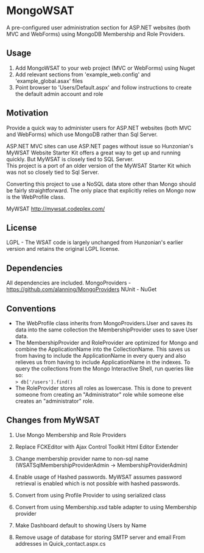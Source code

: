 MongoWSAT
=========

A pre-configured user administration section for ASP.NET websites (both MVC and WebForms) using MongoDB Membership and Role Providers.


Usage
-----

  1. Add MongoWSAT to your web project (MVC or WebForms) using Nuget
  2. Add relevant sections from 'example_web.config' and 'example_global.asax' files
  3. Point browser to 'Users/Default.aspx' and follow instructions to create the default admin account and role


Motivation
----------

Provide a quick way to administer users for ASP.NET websites (both MVC and WebForms) which use MongoDB rather than Sql Server.

ASP.NET MVC sites can use ASP.NET pages without issue so Hunzonian's MyWSAT Website Starter Kit offers a great way to get up and running quickly. But MyWSAT is closely tied to SQL Server.  
This project is a port of an older version of the MyWSAT Starter Kit which was not so closely tied to Sql Server.

Converting this project to use a NoSQL data store other than Mongo should be fairly straightforward.  The only place that explicitly relies on Mongo now is the WebProfile class.

  MyWSAT
  http://mywsat.codeplex.com/


License
-------

  LGPL - The WSAT code is largely unchanged from Hunzonian's earlier version and retains the original LGPL license.


Dependencies
------------

All dependencies are included.
  MongoProviders - https://github.com/alanning/MongoProviders
  NUnit - NuGet


Conventions
-----------

* The WebProfile class inherits from MongoProviders.User and saves its data into the same collection the MembershipProvider uses to save User data.
* The MembershipProvider and RoleProvider are optimized for Mongo and combine the ApplicationName into the CollectionName.  This saves us from having to include the ApplicationName in every query and also relieves us from having to include ApplicationName in the indexes. To query the collections from the Mongo Interactive Shell, run queries like so:  
`> db['/users'].find()`
* The RoleProvider stores all roles as lowercase.  This is done to prevent someone from creating an "Administrator" role while someone else creates an "administrator" role.


Changes from MyWSAT
-------------------

1. Use Mongo Membership and Role Providers
   <insert config sections>

2. Replace FCKEditor with Ajax Control Toolkit Html Editor Extender

3. Change membership provider name to non-sql name (WSATSqlMembershipProviderAdmin -> MembershipProviderAdmin)

4. Enable usage of Hashed passwords.  MyWSAT assumes password retrieval is enabled which is not possible with hashed passwords.

5. Convert from using Profile Provider to using serialized class

6. Convert from using Membership.xsd table adapter to using Membership provider

7. Make Dashboard default to showing Users by Name

8. Remove usage of database for storing SMTP server and email From addresses in Quick_contact.aspx.cs
